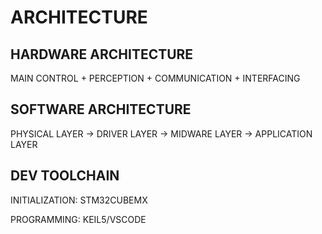 # ARCHITECTURE

## HARDWARE ARCHITECTURE

MAIN CONTROL + PERCEPTION + COMMUNICATION + INTERFACING

## SOFTWARE ARCHITECTURE

PHYSICAL LAYER -> DRIVER LAYER -> MIDWARE LAYER -> APPLICATION LAYER

## DEV TOOLCHAIN

INITIALIZATION: STM32CUBEMX

PROGRAMMING: KEIL5/VSCODE
